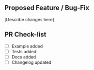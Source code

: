 ## Proposed Feature / Bug-Fix

[Describe changes here]


## PR Check-list

- [ ] Example added
- [ ] Tests added
- [ ] Docs added
- [ ] Changelog updated
